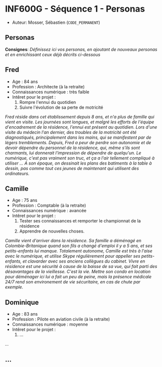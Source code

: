 # INF600G - Séquence 1 - Personas

  * Auteur: Mosser, Sébastien (`CODE_PERMANENT`)

## Personas

**Consignes**: _Définissez ici vos personas, en ajoutant de nouveaux personas et en enrichissant ceux déjà décrits ci-dessous_

## Fred

  * Age : 84 ans
  * Profession : Architecte (à la retraite)
  * Connaissances numérique : très faible
  * Intêret pour le projet :
    1. Rompre l'ennui du quotidien
    2. Suivre l'évolution de sa perte de motricité

_Fred réside dans cet établissement depuis 8 ans, et n'a plus de famille qui vient en visite. Les journées sont longues, et malgré les efforts de l'équipe d'encadrement de la résidence, l'ennui est présent au quotidien. Lors d'une visite du médecin l'an dernier, des troubles de la motricité ont été diagnostiqués, principalement dans les mains, qui se manifestent par de légers tremblements. Depuis, Fred a peur de perdre son autonomie et de devoir dépendre du personnel de la résidence, qui, même s'ils sont charmants, lui donnerait l'impression de dépendre de quelqu'un. Le numérique, c'est pas vraiment son truc, et ça a l'air tellement compliqué à utiliser ... A son époque, on dessinait les plans des batiments à la table à dessin, pas comme tout ces jeunes de maintenant qui utilisent des ordinateurs._

## Camille

* Age : 75 ans
* Profession : Comptable (à la retraite)
* Connaissances numérique : avancée
* Intêret pour le projet :
  1. Tester ses connaissances et remporter le championnat de la résidence
  2. Apprendre de nouvelles choses.

_Camille vient d'arriver dans la résidence. Sa famille a déménagé en Colombie-Britanique quand son fils a changé d'emploi il y a 5 ans, et ses petits-enfants lui manque. Totalement autonome, Camille est très à l'aise avec le numérique, et utilise Skype régulièrement pour appeller ses petits-enfants, et clavarder avec ses anciens collègues du cabinet. Vivre en résidence est une sécurité à cause de la baisse de sa vue, qui fait parti des désavantages de la vieillesse. C'est la vie. Mettre son condo en location pour déménager ici lui a fait un peu de peine, mais la présence médicale 24/7 rend son environement de vie sécuritaire, en cas de chute par exemple._

## Dominique

* Age : 83 ans
* Profession : Pilote en aviation civile (à la retraite)
* Connaissances numérique : moyenne
* Intêret pour le projet :
  1. ...

_..._

## ...
